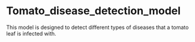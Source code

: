 # Tomato_disease_detection_model
This model is designed to detect different types of diseases that a tomato leaf is infected with.

